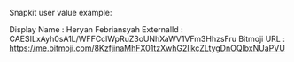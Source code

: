 Snapkit user value example:

Display Name    : Heryan Febriansyah
ExternalId      : CAESILxAyh0sA1L/WFFCclWpRuZ3oUNhXaWV1VFm3HhzsFru
Bitmoji URL     : https://me.bitmoji.com/8KzfjinaMhFX01tzXwhG2IlkcZLtygDnOQlbxNUaPVU


